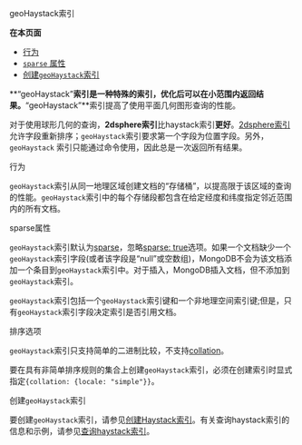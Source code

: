  geoHaystack索引

**在本页面**

- [行为](行为)
- [`sparse` 属性](属性)
- [创建`geoHaystack`索引](索引)

**“geoHaystack”**索引是一种特殊的索引，优化后可以在小范围内返回结果。**“geoHaystack”**索引提高了使用平面几何图形查询的性能。

对于使用球形几何的查询，**2dsphere索引**比haystack索引**更好**。[2dsphere索引](https://docs.mongodb.com/master/core/2dsphere/)允许字段重新排序；`geoHaystack`索引要求第一个字段为位置字段。另外，`geoHaystack` 索引只能通过命令使用，因此总是一次返回所有结果。

 <span id="行为">行为</span>

`geoHaystack`索引从同一地理区域创建文档的“存储桶”，以提高限于该区域的查询的性能。`geoHaystack`索引中的每个存储段都包含在给定经度和纬度指定邻近范围内的所有文档。

 <span id="属性">sparse属性</span>

`geoHaystack`索引默认为[sparse](https://docs.mongodb.com/master/core/index-sparse/)，忽略[sparse: true](https://docs.mongodb.com/master/core/index-sparse/)选项。如果一个文档缺少一个`geoHaystack`索引字段(或者该字段是“null”或空数组)，MongoDB不会为该文档添加一个条目到`geoHaystack`索引中。对于插入，MongoDB插入文档，但不添加到`geoHaystack`索引。

`geoHaystack`索引包括一个`geoHaystack`索引键和一个非地理空间索引键;但是，只有`geoHaystack`索引字段决定索引是否引用文档。

 排序选项

`geoHaystack`索引只支持简单的二进制比较，不支持[collation](https://docs.mongodb.com/master/reference/bson-type-comparison-order/collation)。

要在具有非简单排序规则的集合上创建`geoHaystack`索引，必须在创建索引时显式指定`{collation: {locale: "simple"}}`。

 <span id="索引">创建`geoHaystack`索引</span>

要创建`geoHaystack`索引，请参见[创建Haystack索引](https://docs.mongodb.com/master/tutorial/build-a-geohaystack-index/)。有关查询haystack索引的信息和示例，请参见[查询haystack索引](https://docs.mongodb.com/master/tutorial/query-a-geohaystack-index/)。

